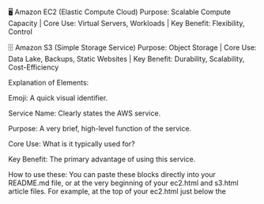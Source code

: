 🖥️ Amazon EC2 (Elastic Compute Cloud)
Purpose: Scalable Compute Capacity | Core Use: Virtual Servers, Workloads | Key Benefit: Flexibility, Control

🗄️ Amazon S3 (Simple Storage Service)
Purpose: Object Storage | Core Use: Data Lake, Backups, Static Websites | Key Benefit: Durability, Scalability, Cost-Efficiency

Explanation of Elements:

Emoji: A quick visual identifier.

Service Name: Clearly states the AWS service.

Purpose: A very brief, high-level function of the service.

Core Use: What is it typically used for?

Key Benefit: The primary advantage of using this service.

How to use these:
You can paste these blocks directly into your README.md file, or at the very beginning of your ec2.html and s3.html article files. For example, at the top of your ec2.html just below the <title> tag in the <body> (or inside a new div if you want more specific styling), you could add:

<!-- ec2.html snippet -->
<body>
    <div class="article-container">
        <div class="service-info-block">
            <h3>🖥️ Amazon EC2 (Elastic Compute Cloud)</h3>
            <p><strong>Purpose:</strong> Scalable Compute Capacity | <strong>Core Use:</strong> Virtual Servers, Workloads | <strong>Key Benefit:</strong> Flexibility, Control</p>
        </div>
        <!-- Rest of your EC2 article content -->
        <h1>Understanding AWS EC2 Instances</h1>
        <!-- ... -->
    </div>
</body>

And then add some CSS for .service-info-block in your s3.html style section (or a shared stylesheet):

.service-info-block {
    background-color: #e6f7ff; /* Light blue background */
    border: 1px solid #91d5ff; /* Blue border */
    border-left: 5px solid #1890ff; /* Stronger accent on left */
    border-radius: 6px;
    padding: 15px 20px;
    margin-bottom: 30px; /* Space below it */
    font-size: 0.9em;
    color: #333;
}

.service-info-block h3 {
    margin-top: 0;
    margin-bottom: 10px;
    color: #1890ff; /* Darker blue for title */
    font-size: 1.3em;
    font-weight: 600;
}

.service-info-block p {
    margin: 0;
    line-height: 1.4;
    color: #555;
}

.service-info-block strong {
    color: #333;
    font-weight: 600;
}

This CSS will give it a distinct, professional-looking box. You can adjust colors and padding to perfectly match your theme!

Do you want me to generate similar blocks for other services like Lambda, RDS, or Docker? Just let me know which ones!
